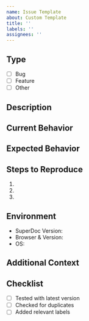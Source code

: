 ```yaml
---
name: Issue Template
about: Custom Template
title: ''
labels: ''
assignees: ''
---
```


## Type

- [ ] Bug
- [ ] Feature
- [ ] Other

## Description

<!-- Describe the issue or feature request -->

## Current Behavior

<!-- For bugs: What happens? For features: Current limitations? -->

## Expected Behavior

<!-- What should happen? -->

## Steps to Reproduce

<!-- For bugs only -->

1.
2.
3.

## Environment

- SuperDoc Version:
- Browser & Version:
- OS:

## Additional Context

<!-- Error messages, screenshots, code examples -->

## Checklist

- [ ] Tested with latest version
- [ ] Checked for duplicates
- [ ] Added relevant labels

